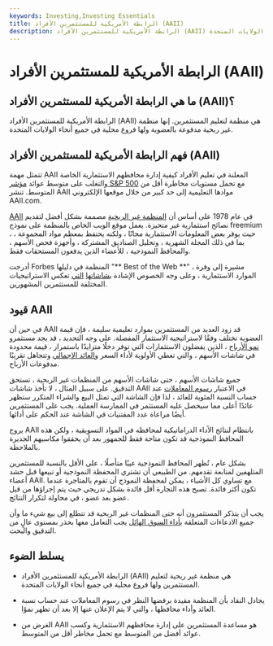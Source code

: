 ```yaml
---
keywords: Investing,Investing Essentials
title: الرابطة الأمريكية للمستثمرين الأفراد (AAII)
description: الرابطة الأمريكية للمستثمرين الأفراد (AAII) هي منظمة غير ربحية لتعليم المستثمرين ولها فروع محلية في جميع أنحاء الولايات المتحدة.
---
```


# الرابطة الأمريكية للمستثمرين الأفراد (AAII)
## ما هي الرابطة الأمريكية للمستثمرين الأفراد (AAII)؟

الرابطة الأمريكية للمستثمرين الأفراد (AAII) هي منظمة لتعليم المستثمرين. إنها منظمة غير ربحية مدفوعة بالعضوية ولها فروع محلية في جميع أنحاء الولايات المتحدة.

## فهم الرابطة الأمريكية للمستثمرين الأفراد (AAII)

تتمثل مهمة AAII المعلنة في تعليم الأفراد كيفية إدارة محافظهم الاستثمارية الخاصة والتغلب على متوسط عوائد [مؤشر S&P 500](/sp500) مع تحمل مستويات مخاطرة أقل من المتوسط. تنشر AAII موادها التعليمية إلى حد كبير من خلال موقعها الإلكتروني AAII.com.

[AAII](/non-profitorganization) في عام 1978 على أساس أن [المنظمة غير الربحية](/non-profitorganization) مصممة بشكل أفضل لتقديم نصائح استثمارية غير متحيزة. يعمل موقع الويب الخاص بالمنظمة على نموذج freemium ، حيث يوفر بعض المعلومات الاستثمارية مجانًا ، ولكنه يحتفظ بمعظم مواد المجموعة ، بما في ذلك المجلة الشهرية ، وتحليل الصناديق المشتركة ، وأجهزة فحص الأسهم ، والمحافظ النموذجية ، للأعضاء الذين يدفعون المستحقات فقط.

أدرجت Forbes المنظمة في دليلها "** Best of the Web **" ، مشيرة إلى وفرة الموارد الاستثمارية ، وعلى وجه الخصوص الإشادة [بشاشاتها](/stockscreener) [التي](/stockscreener) تعكس الاستراتيجيات المختلفة للمستثمرين المشهورين.

## قيود AAII

في حين أن AAII قد زود العديد من المستثمرين بموارد تعليمية سليمة ، فإن قيمة العضوية تختلف وفقًا لاستراتيجية الاستثمار المفضلة. على وجه التحديد ، قد يجد مستثمرو [نمو الأرباح](/dividendgrowthrate) ، الذين يفضلون الاستثمارات التي توفر دخلًا متزايدًا باستمرار ، قيمة محدودة في شاشات الأسهم ، والتي تعطي الأولوية لأداء السعر [والعائد الإجمالي](/totalreturn) وتتجاهل تقريبًا مدفوعات الأرباح.

جميع شاشات الأسهم ، حتى شاشات الأسهم من المنظمات غير الربحية ، تستحق التدقيق. على سبيل المثال ، لا تأخذ شاشات AAII في الاعتبار [رسوم المعاملات](/transaction-fees) عند حساب النسبة المئوية للعائد ، لذا فإن الشاشة التي تمثل البيع والشراء المتكرر ستظهر عائدًا أعلى مما سيحصل عليه المستثمر في الممارسة العملية. يجب على المستثمرين أيضًا مراعاة عدد المقتنيات في الشاشة عند الحكم على أدائها.

يروج AAII بانتظام لنتائج الأداء الدراماتيكية لمحافظه في المواد التسويقية ، ولكن هذه المحافظ النموذجية قد تكون متاحة فقط للجمهور بعد أن يحققوا مكاسبهم الجديرة بالملاحظة.

بشكل عام ، تُظهر المحافظ النموذجية عيبًا متأصلًا ، على الأقل بالنسبة للمستثمرين المتلهفين لمتابعة تقدمهم. من الطبيعي أن تشتري المحفظة النموذجية أو تبيعها قبل حشد أعضاء AAII. مع تساوي كل الأشياء ، يمكن لمحفظة النموذج أن تقوم بالمتاجرة عندما تكون أكثر فائدة. تصبح هذه التجارة أقل فائدة بشكل تدريجي حيث يتم إجراؤها من قبل عضو بعد عضو ، في محاولة لتكرار النتائج.

يجب أن يتذكر المستثمرون أنه حتى المنظمات غير الربحية قد تتطلع إلى بيع شيء ما وأن جميع الادعاءات المتعلقة [بأداء السوق الهائل](/outperform) يجب التعامل معها بحذر بمستوى عالٍ من التدقيق والبحث.

## يسلط الضوء

- الرابطة الأمريكية للمستثمرين الأفراد (AAII) هي منظمة غير ربحية لتعليم المستثمرين ولها فروع محلية في جميع أنحاء الولايات المتحدة.

- يجادل النقاد بأن المنظمة مقيدة برفضها النظر في رسوم المعاملات عند حساب نسبة العائد وأداء محافظها ، والتي لا يتم الإعلان عنها إلا بعد أن تظهر نموًا.

- الغرض من AAII هو مساعدة المستثمرين على إدارة محافظهم الاستثمارية وكسب عوائد أفضل من المتوسط مع تحمل مخاطر أقل من المتوسط.

